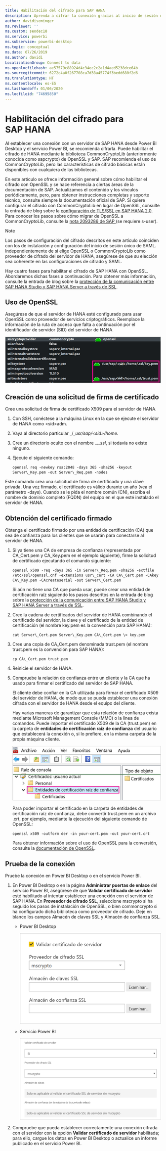 ```yaml
---
title: Habilitación del cifrado para SAP HANA
description: Aprenda a cifrar la conexión gracias al inicio de sesión único de SAML al conectarse a un servidor de HANA desde Power BI.
author: davidiseminger
ms.reviewer: ''
ms.custom: seodec18
ms.service: powerbi
ms.subservice: powerbi-desktop
ms.topic: conceptual
ms.date: 07/26/2019
ms.author: davidi
LocalizationGroup: Connect to data
ms.openlocfilehash: ae57579c88924d4c34ec2c2a1d4aed5238dce64b
ms.sourcegitcommit: 6272c4a0f267708ca7d38a45774f3bedd680f2d6
ms.translationtype: HT
ms.contentlocale: es-ES
ms.lasthandoff: 01/06/2020
ms.locfileid: "74695850"
---
```

# <a name="enable-encryption-for-sap-hana"></a>Habilitación del cifrado para SAP HANA

Al establecer una conexión con un servidor de SAP HANA desde Power BI Desktop y el servicio Power BI, se recomienda cifrarla. Puede habilitar el cifrado de HANA mediante la biblioteca CommonCryptoLib (anteriormente conocida como sapcrypto) de OpenSSL y SAP. SAP recomienda el uso de CommonCryptoLib, pero las características de cifrado básicas están disponibles con cualquiera de las bibliotecas.

En este artículo se ofrece información general sobre cómo habilitar el cifrado con OpenSSL y se hace referencia a ciertas áreas de la documentación de SAP. Actualizamos el contenido y los vínculos periódicamente, pero, para obtener instrucciones completas y soporte técnico, consulte siempre la documentación oficial de SAP. Si quiere configurar el cifrado con CommonCryptoLib en lugar de OpenSSL, consulte la entrada de blog sobre la [configuración de TLS/SSL en SAP HANA 2.0](https://blogs.sap.com/2018/11/13/how-to-configure-tlsssl-in-sap-hana-2.0/). Para conocer los pasos sobre cómo migrar de OpenSSL a CommonCryptoLib, consulte la [nota 2093286 de SAP ](https://launchpad.support.sap.com/#/notes/2093286) (se requiere s-user).

> [!NOTE]
> Los pasos de configuración del cifrado descritos en este artículo coinciden con los de instalación y configuración del inicio de sesión único de SAML. Independientemente de si elige OpenSSL o CommonCryptoLib como proveedor de cifrado del servidor de HANA, asegúrese de que su elección sea coherente en las configuraciones de cifrado y SAML.

Hay cuatro fases para habilitar el cifrado de SAP HANA con OpenSSL. Abordaremos dichas fases a continuación.  Para obtener más información, consulte la entrada de blog sobre la [protección de la comunicación entre SAP HANA Studio y SAP HANA Server a través de SSL](https://blogs.sap.com/2015/09/28/securing-the-communication-between-sap-hana-studio-and-sap-hana-server-through-ssl/).

## <a name="use-openssl"></a>Uso de OpenSSL

Asegúrese de que el servidor de HANA esté configurado para usar OpenSSL como proveedor de servicios criptográficos. Reemplace la información de la ruta de acceso que falta a continuación por el identificador de servidor (SID) del servidor de HANA.

![Proveedor de servicios criptográficos OpenSSL](media/desktop-sap-hana-encryption/ssl-crypto-provider.png)

## <a name="create-a-certificate-signing-request"></a>Creación de una solicitud de firma de certificado

Cree una solicitud de firma de certificado X509 para el servidor de HANA.

1. Con SSH, conéctese a la máquina Linux en la que se ejecute el servidor de HANA como \<sid\>adm.

1. Vaya al directorio particular _/__usr/sap/\<sid\>/home_.

1. Cree un directorio oculto con el nombre _.__ssl_, si todavía no existe ninguno.

1. Ejecute el siguiente comando:

    ```
    openssl req -newkey rsa:2048 -days 365 -sha256 -keyout Server\_Key.pem -out Server\_Req.pem -nodes
    ```

Este comando crea una solicitud de firma de certificado y una clave privada. Una vez firmado, el certificado es válido durante un año (vea el parámetro -days). Cuando se le pida el nombre común (CN), escriba el nombre de dominio completo (FQDN) del equipo en el que esté instalado el servidor de HANA.

## <a name="get-the-certificate-signed"></a>Obtención del certificado firmado

Obtenga el certificado firmado por una entidad de certificación (CA) que sea de confianza para los clientes que se usarán para conectarse al servidor de HANA.

1. Si ya tiene una CA de empresa de confianza (representada por CA\_Cert.pem y CA\_Key.pem en el ejemplo siguiente), firme la solicitud de certificado ejecutando el comando siguiente:

    ```
    openssl x509 -req -days 365 -in Server\_Req.pem -sha256 -extfile /etc/ssl/openssl.cnf -extensions usr\_cert -CA CA\_Cert.pem -CAkey CA\_Key.pem -CAcreateserial -out Server\_Cert.pem
    ```

    Si aún no tiene una CA que pueda usar, puede crear una entidad de certificación raíz siguiendo los pasos descritos en la entrada de blog sobre la [protección de la comunicación entre SAP HANA Studio y SAP HANA Server a través de SSL](https://blogs.sap.com/2015/09/28/securing-the-communication-between-sap-hana-studio-and-sap-hana-server-through-ssl/).

1. Cree la cadena de certificados del servidor de HANA combinando el certificado del servidor, la clave y el certificado de la entidad de certificación (el nombre key.pem es la convención para SAP HANA):

    ```
    cat Server\_Cert.pem Server\_Key.pem CA\_Cert.pem \> key.pem
    ```

1. Cree una copia de CA\_Cert.pem denominada trust.pem (el nombre trust.pem es la convención para SAP HANA):

    ```
    cp CA\_Cert.pem trust.pem
    ```

1. Reinicie el servidor de HANA.

1. Compruebe la relación de confianza entre un cliente y la CA que ha usado para firmar el certificado del servidor de SAP HANA.

    El cliente debe confiar en la CA utilizada para firmar el certificado X509 del servidor de HANA, de modo que se pueda establecer una conexión cifrada con el servidor de HANA desde el equipo del cliente.

    Hay varias maneras de garantizar que esta relación de confianza exista mediante Microsoft Management Console (MMC) o la línea de comandos. Puede importar el certificado X509 de la CA (trust.pem) en la carpeta de **entidades de certificación raíz de confianza** del usuario que establecerá la conexión o, si lo prefiere, en la misma carpeta de la propia máquina cliente.

    ![Carpeta de entidades de certificación raíz de confianza](media/desktop-sap-hana-encryption/trusted-root-certification.png)

    Para poder importar el certificado en la carpeta de entidades de certificación raíz de confianza, debe convertir trust.pem en un archivo .crt, por ejemplo, mediante la ejecución del siguiente comando de OpenSSL:

    ```
    openssl x509 -outform der -in your-cert.pem -out your-cert.crt
    ```
    
    Para obtener información sobre el uso de OpenSSL para la conversión, consulte la [documentación de OpenSSL](https://www.openssl.org/docs/manmaster/man1/x509.html).

## <a name="test-the-connection"></a>Prueba de la conexión

Pruebe la conexión en Power BI Desktop o en el servicio Power BI.

1. En Power BI Desktop o en la página **Administrar puertas de enlace** del servicio Power BI, asegúrese de que **Validar certificado de servidor** esté habilitado al intentar establecer una conexión con el servidor de SAP HANA. En **Proveedor de cifrado SSL**, seleccione mscrypto si ha seguido los pasos de instalación de OpenSSL, o bien commoncrypto si ha configurado dicha biblioteca como proveedor de cifrado. Deje en blanco los campos Almacén de claves SSL y Almacén de confianza SSL.

    - Power BI Desktop

        ![Validación del certificado del servidor (servicio)](media/desktop-sap-hana-encryption/validate-server-certificate-service.png)

    - Servicio Power BI

        ![Validación del certificado del servidor (escritorio)](media/desktop-sap-hana-encryption/validate-server-certificate-desktop.png)

1. Compruebe que pueda establecer correctamente una conexión cifrada con el servidor con la opción **Validar certificado de servidor** habilitada; para ello, cargue los datos en Power BI Desktop o actualice un informe publicado en el servicio Power BI.
